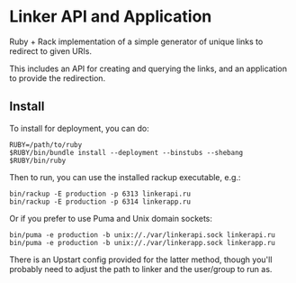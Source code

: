 # Linker API and Application

Ruby + Rack implementation of a simple generator of unique links to redirect to given URIs.

This includes an API for creating and querying the links, and an application to provide the redirection.

## Install

To install for deployment, you can do:

    RUBY=/path/to/ruby
    $RUBY/bin/bundle install --deployment --binstubs --shebang $RUBY/bin/ruby

Then to run, you can use the installed rackup executable, e.g.:

    bin/rackup -E production -p 6313 linkerapi.ru
    bin/rackup -E production -p 6314 linkerapp.ru

Or if you prefer to use Puma and Unix domain sockets:

    bin/puma -e production -b unix://./var/linkerapi.sock linkerapi.ru
    bin/puma -e production -b unix://./var/linkerapp.sock linkerapp.ru

There is an Upstart config provided for the latter method, though you'll probably need to adjust the path to linker and the user/group to run as.
